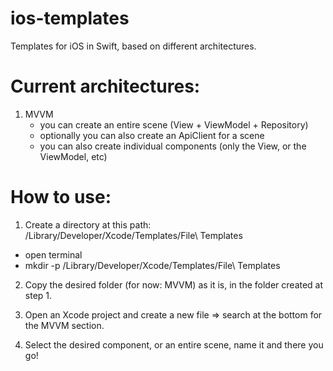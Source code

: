 # ios-templates

Templates for iOS in Swift, based on different architectures.


# Current architectures:
1) MVVM
    - you can create an entire scene (View + ViewModel + Repository)
    - optionally you can also create an ApiClient for a scene
    - you can also create individual components (only the View, or the ViewModel, etc)

# How to use:

1) Create a directory at this path: /Library/Developer/Xcode/Templates/File\ Templates
- open terminal
- mkdir -p /Library/Developer/Xcode/Templates/File\ Templates

2) Copy the desired folder (for now: MVVM) as it is, in the folder created at step 1.

3) Open an Xcode project and create a new file => search at the bottom for the MVVM section.

4) Select the desired component, or an entire scene, name it and there you go!
